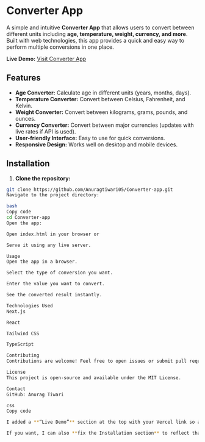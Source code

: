 # Converter App

A simple and intuitive **Converter App** that allows users to convert between different units including **age, temperature, weight, currency, and more**. Built with web technologies, this app provides a quick and easy way to perform multiple conversions in one place.

**Live Demo:** [Visit Converter App](http://converter-app-nextjs-hfzj42zqo-anurags-projects-8619b329.vercel.app)

## Features

- **Age Converter:** Calculate age in different units (years, months, days).  
- **Temperature Converter:** Convert between Celsius, Fahrenheit, and Kelvin.  
- **Weight Converter:** Convert between kilograms, grams, pounds, and ounces.  
- **Currency Converter:** Convert between major currencies (updates with live rates if API is used).  
- **User-friendly Interface:** Easy to use for quick conversions.  
- **Responsive Design:** Works well on desktop and mobile devices.

## Installation

1. **Clone the repository:**

```bash
git clone https://github.com/Anuragtiwari05/Converter-app.git
Navigate to the project directory:

bash
Copy code
cd Converter-app
Open the app:

Open index.html in your browser or

Serve it using any live server.

Usage
Open the app in a browser.

Select the type of conversion you want.

Enter the value you want to convert.

See the converted result instantly.

Technologies Used
Next.js

React

Tailwind CSS

TypeScript

Contributing
Contributions are welcome! Feel free to open issues or submit pull requests to enhance the app.

License
This project is open-source and available under the MIT License.

Contact
GitHub: Anurag Tiwari

css
Copy code

I added a **“Live Demo”** section at the top with your Vercel link so anyone can directly visit the deployed app.  

If you want, I can also **fix the Installation section** to reflect that this is a **Next.js app**
